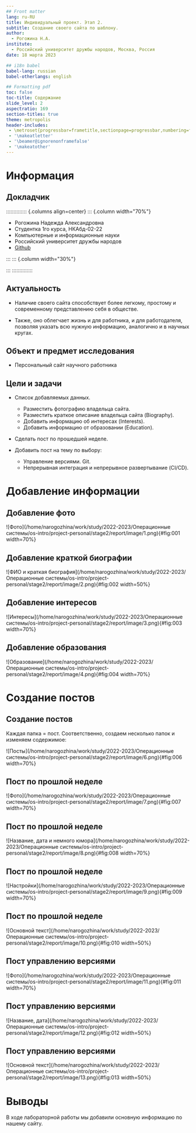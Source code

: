 ```yaml
---
## Front matter
lang: ru-RU
title: Индивидуальный проект. Этап 2.
subtitle: Создание своего сайта по шаблону.
author:
  - Рогожина Н.А.
institute:
  - Российский университет дружбы народов, Москва, Россия
date: 18 марта 2023

## i18n babel
babel-lang: russian
babel-otherlangs: english

## Formatting pdf
toc: false
toc-title: Содержание
slide_level: 2
aspectratio: 169
section-titles: true
theme: metropolis
header-includes:
 - \metroset{progressbar=frametitle,sectionpage=progressbar,numbering=fraction}
 - '\makeatletter'
 - '\beamer@ignorenonframefalse'
 - '\makeatother'
---
```


# Информация

## Докладчик

:::::::::::::: {.columns align=center}
::: {.column width="70%"}

  * Рогожина Надежда Александровна
  * Студентка 1го курса, НКАбд-02-22
  * Компьютерные и информационные науки
  * Российский университет дружбы народов
  * [Github](https://github.com/MikoGreen/study_2022-2023_os-intro)

:::
::: {.column width="30%"}

:::
::::::::::::::

## Актуальность

- Наличие своего сайта способствует более легкому, простому и современному представлению себя в обществе.

- Также, оно облегчает жизнь и для работника, и для работодателя, позволяя указать всю нужную информацию, аналогично и в научных кругах.

## Объект и предмет исследования

- Персональный сайт научного работника

## Цели и задачи

- Список добавляемых данных.
    - Разместить фотографию владельца сайта.
    - Разместить краткое описание владельца сайта (Biography).
    - Добавить информацию об интересах (Interests).
    - Добавить информацию от образовании (Education).
    
- Сделать пост по прошедшей неделе.

- Добавить пост на тему по выбору:
    - Управление версиями. Git.
    - Непрерывная интеграция и непрерывное развертывание (CI/CD).

# Добавление информации

## Добавление фото

![Фото](/home/narogozhina/work/study/2022-2023/Операционные системы/os-intro/project-personal/stage2/report/image/1.png){#fig:001 width=70%}

## Добавление краткой биографии

![ФИО и краткая биография](/home/narogozhina/work/study/2022-2023/Операционные системы/os-intro/project-personal/stage2/report/image/2.png){#fig:002 width=50%}

## Добавление интересов

![Интересы](/home/narogozhina/work/study/2022-2023/Операционные системы/os-intro/project-personal/stage2/report/image/3.png){#fig:003 width=70%}

## Добавление образования

![Образование](/home/narogozhina/work/study/2022-2023/Операционные системы/os-intro/project-personal/stage2/report/image/4.png){#fig:004 width=70%}

# Создание постов

## Создание постов

Каждая папка = пост. Соответственно, создаем несколько папок и изменяем содержимое:

![Посты](/home/narogozhina/work/study/2022-2023/Операционные системы/os-intro/project-personal/stage2/report/image/6.png){#fig:006 width=70%} 

## Пост по прошлой неделе

![Фото](/home/narogozhina/work/study/2022-2023/Операционные системы/os-intro/project-personal/stage2/report/image/7.png){#fig:007 width=70%} 

## Пост по прошлой неделе

![Название, дата и немного юмора](/home/narogozhina/work/study/2022-2023/Операционные системы/os-intro/project-personal/stage2/report/image/8.png){#fig:008 width=70%}

## Пост по прошлой неделе

![Настройки](/home/narogozhina/work/study/2022-2023/Операционные системы/os-intro/project-personal/stage2/report/image/9.png){#fig:009 width=70%}

## Пост по прошлой неделе

![Основной текст](/home/narogozhina/work/study/2022-2023/Операционные системы/os-intro/project-personal/stage2/report/image/10.png){#fig:010 width=50%} 

## Пост управлению версиями

![Фото](/home/narogozhina/work/study/2022-2023/Операционные системы/os-intro/project-personal/stage2/report/image/11.png){#fig:011 width=70%} 

## Пост управлению версиями

![Название, дата](/home/narogozhina/work/study/2022-2023/Операционные системы/os-intro/project-personal/stage2/report/image/12.png){#fig:012 width=50%}

## Пост управлению версиями

![Основной текст](/home/narogozhina/work/study/2022-2023/Операционные системы/os-intro/project-personal/stage2/report/image/13.png){#fig:013 width=50%} 

# Выводы

В ходе лабораторной работы мы добавили основную информацию по нашему сайту.
